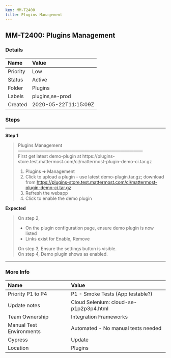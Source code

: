 ```yaml
---
key: MM-T2400
title: Plugins Management
---
```


## MM-T2400: Plugins Management

### Details

| Name     | Value                |
| :------- | :------------------- |
| Priority | Low                  |
| Status   | Active               |
| Folder   | Plugins              |
| Labels   | plugins,se-prod      |
| Created  | 2020-05-22T11:15:09Z |

### Steps

<hr/>

**Step 1**

> <article>Plugins Management<br>————————————————————————————<br>First get latest demo-plugin at https://plugins-store.test.mattermost.com/ci/mattermost-plugin-demo-ci.tar.gz<br><ol><li>Plugins ➜ Management</li><li>Click to upload a plugin - use latest demo-plugin.tar.gz; download from <a href="https://plugins-store.test.mattermost.com/ci/mattermost-plugin-demo-ci.tar.gz">https://plugins-store.test.mattermost.com/ci/mattermost-plugin-demo-ci.tar.gz</a></li><li>Refresh the webapp</li><li>Click to enable the demo plugin</li></ol></article>

**Expected**

> <article>On step 2,<br><ul><li>On the plugin configuration page, ensure demo plugin is now listed</li><li>Links exist for Enable, Remove</li></ul>On step 3, Ensure the settings button is visible.<br>On step 4, Demo plugin shows as enabled.</article>

<hr/>

### More Info

| Name                     | Value                                  |
| :----------------------- | :------------------------------------- |
| Priority P1 to P4        | P1 - Smoke Tests (App testable?)       |
| Update notes             | Cloud Selenium: cloud-se-p1p2p3p4.html |
| Team Ownership           | Integration Frameworks                 |
| Manual Test Environments | Automated - No manual tests needed     |
| Cypress                  | Update                                 |
| Location                 | Plugins                                |
